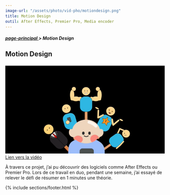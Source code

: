 ```yaml
---
image-url: "/assets/photo/vid-pho/motiondesign.png"
title: Motion Design 
outil: After Effects, Premier Pro, Media encoder
---
```

<section class="file-ariane">
    <h5><a href="./../index.html">page-principal </a>> Motion Design</h5>
</section>

<section class = "monPreSite section-motion-design">
    <h1>Motion Design</h1>
    <div class="under-motion"></div>
    <img src="/assets/photo/vid-pho/motiondesign2.png" alt="Exemple">
    <a href="https://www.youtube.com/watch?v=ffhLjfMq34I"> Lien vers la vidéo </a>
    <p>À travers ce projet, j’ai pu découvrir des logiciels comme After Effects ou Premier Pro. Lors de ce travail en duo, pendant une semaine, j’ai essayé de relever le défi de résumer en 1 minutes une théorie.</p>
</section>

{% include sections/footer.html %}
